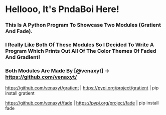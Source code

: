 # Hellooo, It's PndaBoi Here!

### This Is A Python Program To Showcase Two Modules (Gratient And Fade).

### I Really Like Both Of These Modules So I Decided To Write A Program Which Prints Out All Of The Color Themes Of Faded And Gradient!

### Both Modules Are Made By [@venaxyt] -> https://github.com/venaxyt/

https://github.com/venaxyt/gratient | https://pypi.org/project/gratient | pip install gratient

https://github.com/venaxyt/fade | https://pypi.org/project/fade | pip install fade
